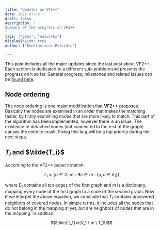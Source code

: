 ```yaml
---
title: "Updates on VF2++"
date: 2022-07-06
draft: false
description: "
Summary of the progress on VF2++
"
tags: ["gsoc", "networkx"]
displayInList: true
author: ["Konstantinos Petridis"]

---
```


This post includes all the major updates since the last post about VF2++. Each section is dedicated to a different
sub-problem and presents the progress on it so far. General progress, milestones and related issues can be
[found here](https://github.com/kpetridis24/networkx/milestone/1).

## Node ordering

The node ordering is one major modification that **VF2++** proposes. Basically the nodes are examined in an order that
makes the matching faster, by firstly examining nodes that are more likely to match. This part of the algorithm has been
implemented, however there is an issue. The existence of detached nodes (not connected to the rest of the graph) causes
the code to crash. Fixing this bug will be a top priority during the next steps.

## $T_i$ and $\tilde{T_i}$

According to the VF2++ paper notation:

$$T_1=\{u\in V_1 \ m: \exists \tilde{u} \in m: (u,\tilde{u}\in E_1)\}$$

where $E_1$ contains all teh edges of the first graph and $m$ is a dictionary, mapping every node of the first graph to
a node of the second graph. Now if we interpet the above equation, we conclude that $T_1$ contains uncovered neighbors
of covered nodes. In simple terms, it includes all the nodes that do not belong in the mapping $m$ yet, but are
neighbors of nodes that are in the mapping. In addition,

$$\tilde{T_1}=\(V_1 \ m \ T_1\)$$
